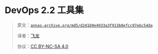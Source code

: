 # DevOps 2.2 工具集

> 原文：[`annas-archive.org/md5/d241b9e4933a3f913b0efcc97ebc54da`](https://annas-archive.org/md5/d241b9e4933a3f913b0efcc97ebc54da)
> 
> 译者：[飞龙](https://github.com/wizardforcel)
> 
> 协议：[CC BY-NC-SA 4.0](http://creativecommons.org/licenses/by-nc-sa/4.0/)